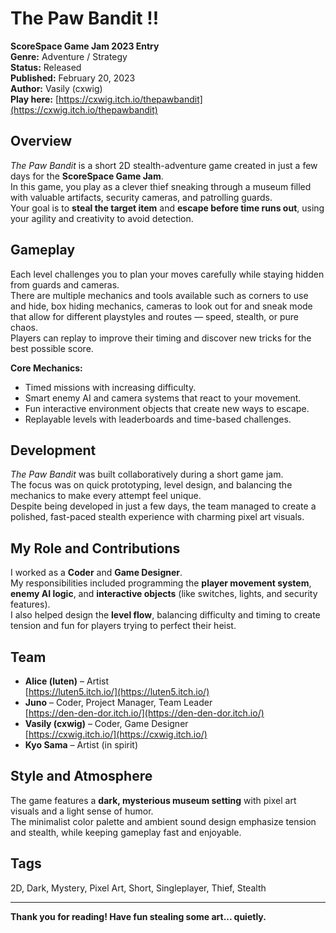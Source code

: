 # The Paw Bandit !!

**ScoreSpace Game Jam 2023 Entry**  
**Genre:** Adventure / Strategy  
**Status:** Released  
**Published:** February 20, 2023  
**Author:** Vasily (cxwig)  
**Play here:** [https://cxwig.itch.io/thepawbandit](https://cxwig.itch.io/thepawbandit)

## Overview
*The Paw Bandit* is a short 2D stealth-adventure game created in just a few days for the **ScoreSpace Game Jam**.  
In this game, you play as a clever thief sneaking through a museum filled with valuable artifacts, security cameras, and patrolling guards.  
Your goal is to **steal the target item** and **escape before time runs out**, using your agility and creativity to avoid detection.

## Gameplay
Each level challenges you to plan your moves carefully while staying hidden from guards and cameras.  
There are multiple mechanics and tools available such as corners to use and hide, box hiding mechanics, cameras to look out for and sneak mode that allow for different playstyles and routes — speed, stealth, or pure chaos.  
Players can replay to improve their timing and discover new tricks for the best possible score.

**Core Mechanics:**
- Timed missions with increasing difficulty.  
- Smart enemy AI and camera systems that react to your movement.  
- Fun interactive environment objects that create new ways to escape.  
- Replayable levels with leaderboards and time-based challenges.  

## Development
*The Paw Bandit* was built collaboratively during a short game jam.  
The focus was on quick prototyping, level design, and balancing the mechanics to make every attempt feel unique.  
Despite being developed in just a few days, the team managed to create a polished, fast-paced stealth experience with charming pixel art visuals.

## My Role and Contributions
I worked as a **Coder** and **Game Designer**.  
My responsibilities included programming the **player movement system**, **enemy AI logic**, and **interactive objects** (like switches, lights, and security features).  
I also helped design the **level flow**, balancing difficulty and timing to create tension and fun for players trying to perfect their heist.

## Team
- **Alice (luten)** – Artist  
  [https://luten5.itch.io/](https://luten5.itch.io/)  
- **Juno** – Coder, Project Manager, Team Leader  
  [https://den-den-dor.itch.io/](https://den-den-dor.itch.io/)  
- **Vasily (cxwig)** – Coder, Game Designer  
  [https://cxwig.itch.io/](https://cxwig.itch.io/)  
- **Kyo Sama** – Artist (in spirit)

## Style and Atmosphere
The game features a **dark, mysterious museum setting** with pixel art visuals and a light sense of humor.  
The minimalist color palette and ambient sound design emphasize tension and stealth, while keeping gameplay fast and enjoyable.

## Tags
2D, Dark, Mystery, Pixel Art, Short, Singleplayer, Thief, Stealth

---

**Thank you for reading! Have fun stealing some art... quietly.**
